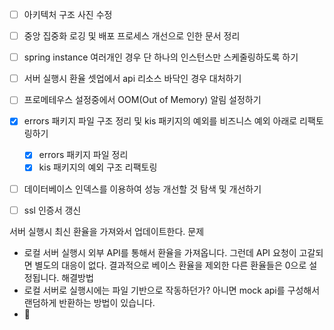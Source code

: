 - [ ] 아키텍처 구조 사진 수정
- [ ] 중앙 집중화 로깅 및 배포 프로세스 개선으로 인한 문서 정리
- [ ] spring instance 여러개인 경우 단 하나의 인스턴스만 스케줄링하도록 하기
- [ ] 서버 실행시 환율 셋업에서 api 리소스 바닥인 경우 대처하기
- [ ] 프로메테우스 설정중에서 OOM(Out of Memory) 알림 설정하기
- [x] errors 패키지 파일 구조 정리 및 kis 패키지의 예외를 비즈니스 예외 아래로 리팩토링하기
	- [x] errors 패키지 파일 정리
	- [x] kis 패키지의 예외 구조 리팩토링
- [ ] 데이터베이스 인덱스를 이용하여 성능 개선할 것 탐색 및 개선하기
- [ ] ssl 인증서 갱신


서버 실행시 최신 환율을 가져와서 업데이트한다.
문제
- 로컬 서버 실행시 외부 API를 통해서 환율을 가져옵니다. 그런데 API 요청이 고갈되면 별도의 대응이 없다. 결과적으로 베이스 환율을 제외한 다른 환율들은 0으로 설정됩니다.
해결방법
- 로컬 서버로 실행시에는 파일 기반으로 작동하던가? 아니면 mock api를 구성해서 랜덤하게 반환하는 방법이 있습니다.
- 